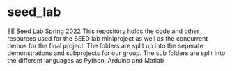 # seed_lab
EE Seed Lab Spring 2022
This repository holds the code and other resources used for the SEED lab miniproject as well as the concurrent demos for the final project.
The folders are split up into the seperate demonstrations and subprojects for our group. 
The sub folders are split into the different languages as Python, Arduino and Matlab
